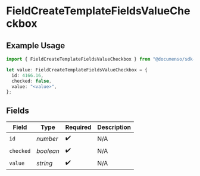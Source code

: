 # FieldCreateTemplateFieldsValueCheckbox

## Example Usage

```typescript
import { FieldCreateTemplateFieldsValueCheckbox } from "@documenso/sdk-typescript/models/operations";

let value: FieldCreateTemplateFieldsValueCheckbox = {
  id: 4166.16,
  checked: false,
  value: "<value>",
};
```

## Fields

| Field              | Type               | Required           | Description        |
| ------------------ | ------------------ | ------------------ | ------------------ |
| `id`               | *number*           | :heavy_check_mark: | N/A                |
| `checked`          | *boolean*          | :heavy_check_mark: | N/A                |
| `value`            | *string*           | :heavy_check_mark: | N/A                |